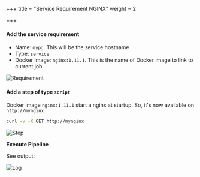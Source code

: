 +++
title = "Service Requirement NGINX"
weight = 2

+++

#### Add the service requirement

* Name: `mypg`. This will be the service hostname
* Type: `service`
* Docker Image: `nginx:1.11.1`. This is the name of Docker image to link to current job


![Requirement](/images/tutorials_service_link_nginx_requirements.png)

#### Add a step of type `script`

Docker image `nginx:1.11.1` start a nginx at startup. So, it's now available on `http://mynginx`

```bash
curl -v -X GET http://mynginx
```

![Step](/images/tutorials_service_link_nginx_job.png)

**Execute Pipeline**

See output:

![Log](/images/tutorials_service_link_nginx_log.png)
